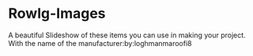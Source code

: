 # Rowlg-Images
A beautiful Slideshow of these items you can use in making your project. With the name of the manufacturer:by:loghmanmaroofi8

